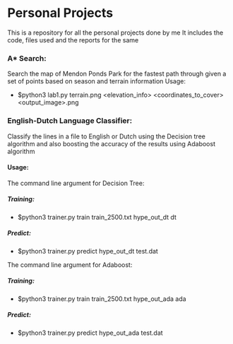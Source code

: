 # Personal Projects

This is a repository for all the personal projects done by me
It includes the code, files used and the reports for the same

### A* Search:
Search the map of Mendon Ponds Park for the fastest path through given a set of points based on season and terrain information
Usage:
- $python3 lab1.py terrain.png <elevation_info> <coordinates_to_cover> <season> <output_image>.png

### English-Dutch Language Classifier:
Classify the lines in a file to English or Dutch using the Decision tree algorithm and also boosting the accuracy of the results using Adaboost algorithm

#### Usage:
The command line argument for Decision Tree:
##### Training:
- $python3 trainer.py train train_2500.txt hype_out_dt dt
##### Predict:
- $python3 trainer.py predict hype_out_dt test.dat

The command line argument for Adaboost: 
##### Training:
- $python3 trainer.py train train_2500.txt hype_out_ada ada 
##### Predict:
- $python3 trainer.py predict hype_out_ada test.dat
